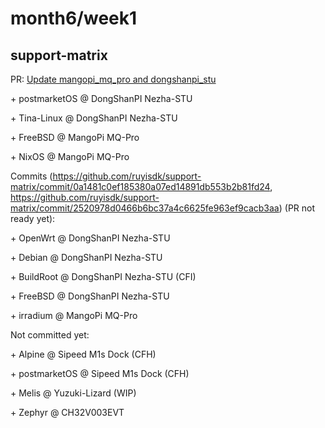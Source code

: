 # month6/week1
## support-matrix

PR: [Update mangopi_mq_pro and dongshanpi_stu](https://github.com/ruyisdk/support-matrix/pull/197)

\+ postmarketOS @ DongShanPI Nezha-STU

\+ Tina-Linux @ DongShanPI Nezha-STU

\+ FreeBSD @ MangoPi MQ-Pro

\+ NixOS @ MangoPi MQ-Pro

Commits (https://github.com/ruyisdk/support-matrix/commit/0a1481c0ef185380a07ed14891db553b2b81fd24, https://github.com/ruyisdk/support-matrix/commit/2520978d0466b6bc37a4c6625fe963ef9cacb3aa) (PR not ready yet):

\+ OpenWrt @ DongShanPI Nezha-STU

\+ Debian @ DongShanPI Nezha-STU

\+ BuildRoot @ DongShanPI Nezha-STU (CFI)

\+ FreeBSD @ DongShanPI Nezha-STU

\+ irradium @ MangoPi MQ-Pro


Not committed yet:

\+ Alpine @ Sipeed M1s Dock (CFH)

\+ postmarketOS @ Sipeed M1s Dock (CFH)

\+ Melis @ Yuzuki-Lizard (WIP)

\+ Zephyr @ CH32V003EVT
